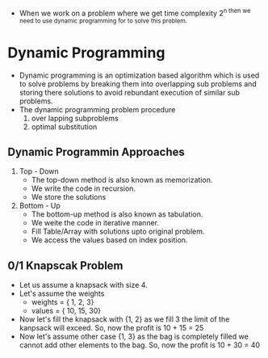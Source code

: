 - When we work on a problem where we get time complexity 2<sup>n then we need to use dynamic programming for to solve this problem.
# Dynamic Programming
- Dynamic programming is an optimization based algorithm which is used to solve problems by breaking them into overlapping sub problems and storing there solutions to avoid rebundant execution of similar sub problems.
- The dynamic programming problem procedure
  1. over lapping subproblems
  2. optimal substitution
## Dynamic Programmin Approaches
1. Top - Down
   - The top-down method is also known as memorization.
   - We write the code in recursion.
   - We store the solutions
2. Bottom - Up
   - The bottom-up method is also known as tabulation.
   - We weite the code in iterative manner.
   - Fill Table/Array with solutions upto original problem.
   - We access the values based on index position.
## 0/1 Knapscak Problem
- Let us assume a knapsack with size 4.
- Let's assume the weights 
  - weights = { 1, 2, 3}
  - values = { 10, 15, 30}
- Now let's fill the knapsack with {1, 2} as we fill 3 the limit of the kanpsack will exceed. So, now the profit is 10 + 15 = 25
- Now let's assume other case {1, 3} as the bag is completely filled we cannot add other elements to the bag. So, now the profit is 10 + 30 = 40